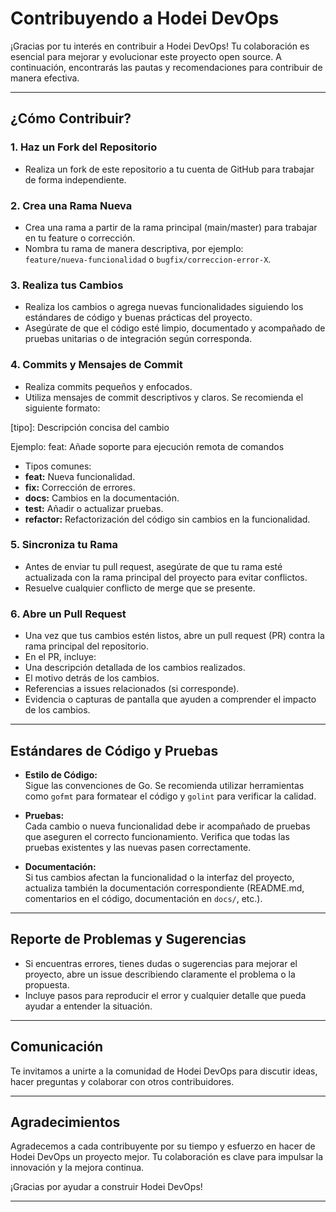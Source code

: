 # Contribuyendo a Hodei DevOps

¡Gracias por tu interés en contribuir a Hodei DevOps! 
Tu colaboración es esencial para mejorar y evolucionar este proyecto open source.
A continuación, encontrarás las pautas y recomendaciones para contribuir de manera efectiva.

---

## ¿Cómo Contribuir?

### 1. Haz un Fork del Repositorio
- Realiza un fork de este repositorio a tu cuenta de GitHub para trabajar de forma independiente.

### 2. Crea una Rama Nueva
- Crea una rama a partir de la rama principal (main/master) para trabajar en tu feature o corrección.
- Nombra tu rama de manera descriptiva, por ejemplo:  
  `feature/nueva-funcionalidad` o `bugfix/correccion-error-X`.

### 3. Realiza tus Cambios
- Realiza los cambios o agrega nuevas funcionalidades siguiendo los estándares de código y buenas prácticas del proyecto.
- Asegúrate de que el código esté limpio, documentado y acompañado de pruebas unitarias o de integración según corresponda.

### 4. Commits y Mensajes de Commit
- Realiza commits pequeños y enfocados.
- Utiliza mensajes de commit descriptivos y claros. Se recomienda el siguiente formato:

[tipo]: Descripción concisa del cambio

Ejemplo: feat: Añade soporte para ejecución remota de comandos

- Tipos comunes:
- **feat:** Nueva funcionalidad.
- **fix:** Corrección de errores.
- **docs:** Cambios en la documentación.
- **test:** Añadir o actualizar pruebas.
- **refactor:** Refactorización del código sin cambios en la funcionalidad.

### 5. Sincroniza tu Rama
- Antes de enviar tu pull request, asegúrate de que tu rama esté actualizada con la rama principal del proyecto para evitar conflictos.
- Resuelve cualquier conflicto de merge que se presente.

### 6. Abre un Pull Request
- Una vez que tus cambios estén listos, abre un pull request (PR) contra la rama principal del repositorio.
- En el PR, incluye:
- Una descripción detallada de los cambios realizados.
- El motivo detrás de los cambios.
- Referencias a issues relacionados (si corresponde).
- Evidencia o capturas de pantalla que ayuden a comprender el impacto de los cambios.

---

## Estándares de Código y Pruebas

- **Estilo de Código:**  
  Sigue las convenciones de Go. Se recomienda utilizar herramientas como `gofmt` para formatear el código y `golint` para verificar la calidad.

- **Pruebas:**  
  Cada cambio o nueva funcionalidad debe ir acompañado de pruebas que aseguren el correcto funcionamiento. Verifica que todas las pruebas existentes y las nuevas pasen correctamente.

- **Documentación:**  
  Si tus cambios afectan la funcionalidad o la interfaz del proyecto, actualiza también la documentación correspondiente (README.md, comentarios en el código, documentación en `docs/`, etc.).

---

## Reporte de Problemas y Sugerencias

- Si encuentras errores, tienes dudas o sugerencias para mejorar el proyecto, abre un issue describiendo claramente el problema o la propuesta.
- Incluye pasos para reproducir el error y cualquier detalle que pueda ayudar a entender la situación.

---

## Comunicación

Te invitamos a unirte a la comunidad de Hodei DevOps para discutir ideas, 
hacer preguntas y colaborar con otros contribuidores. 

---

## Agradecimientos

Agradecemos a cada contribuyente por su tiempo y esfuerzo en hacer de Hodei DevOps un proyecto mejor.
Tu colaboración es clave para impulsar la innovación y la mejora continua.

¡Gracias por ayudar a construir Hodei DevOps!

---